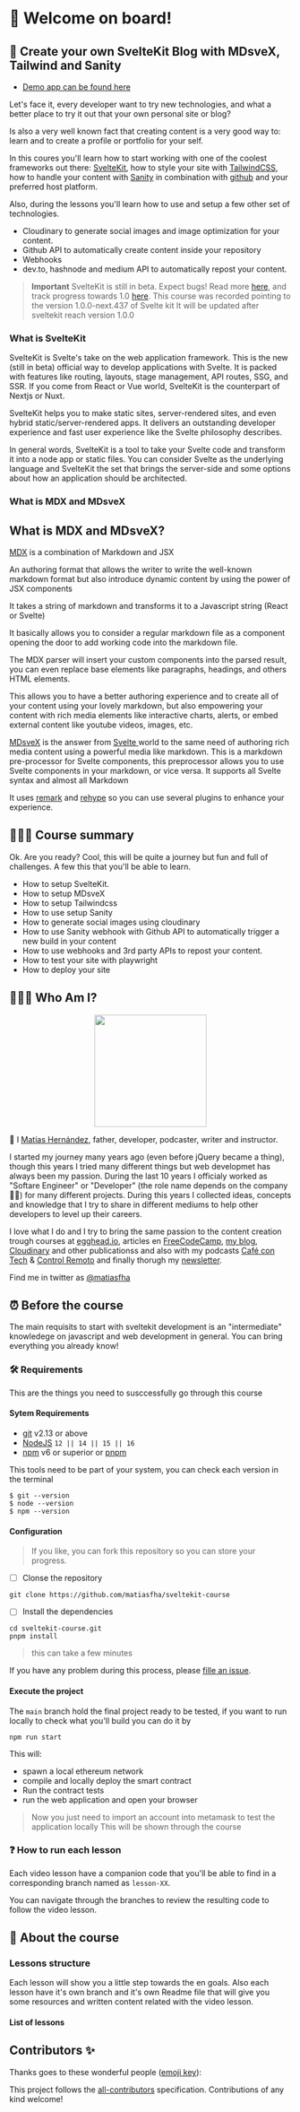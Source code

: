 # 🎉 Welcome on board!

<!-- ALL-CONTRIBUTORS-BADGE:START - Do not remove or modify this section -->
<!-- ALL-CONTRIBUTORS-BADGE:END -->

## 🚌 Create your own SvelteKit Blog with MDsveX, Tailwind and Sanity

- [Demo app can be found here]()

Let's face it, every developer want to try new technologies, and what a better place to try it out that your own personal site or blog?

Is also a very well known fact that creating content is a very good way to: learn and to create a profile or portfolio for your self.

In this coures you'll learn how to start working with one of the coolest frameworks out there: [SvelteKit](https://kit.svelte.dev/), how to style your site with [TailwindCSS](https://tailwindcss.com/), how to handle your content with [Sanity](https://sanity.io) in combination with [github](https://github.com/) and your preferred host platform.

Also, during the lessons you'll learn how to use and setup a few other set of technologies.
* Cloudinary to generate social images and image optimization for your content.
* Github API to automatically create content inside your repository
* Webhooks
* dev.to, hashnode and medium API to automatically repost your content.

> **Important** 
> SvelteKit is still in beta. Expect bugs! Read more [here](https://svelte.dev/blog/sveltekit-beta), and track progress towards 1.0 [here](https://github.com/sveltejs/kit/issues?q=is%3Aopen+is%3Aissue+milestone%3A1.0+sort%3Aupdated-desc).
> This course was recorded pointing to the version 1.0.0-next.437 of Svelte kit 
> It will be updated after sveltekit reach version 1.0.0 

### What is SvelteKit
SvelteKit is Svelte's take on the web application framework. This is the new (still in beta) official way to develop applications with Svelte. It is packed with features like routing, layouts, stage management, API routes, SSG, and SSR. If you come from React or Vue world, SvelteKit is the counterpart of Nextjs or Nuxt.

SvelteKit helps you to make static sites, server-rendered sites, and even hybrid static/server-rendered apps. It delivers an outstanding developer experience and fast user experience like the Svelte philosophy describes.

In general words, SvelteKit is a tool to take your Svelte code and transform it into a node app or static files. You can consider Svelte as the underlying language and SvelteKit the set that brings the server-side and some options about how an application should be architected.

### What is MDX and MDsveX

## What is MDX and MDsveX?

[MDX](https://github.com/mdx-js/mdx) is a combination of Markdown and JSX

An authoring format that allows the writer to write the well-known markdown format but also introduce dynamic content by using the power of JSX components

It takes a string of markdown and transforms it to a Javascript string (React or Svelte)

It basically allows you to consider a regular markdown file as a component opening the door to add working code into the markdown file.

The MDX parser will insert your custom components into the parsed result, you can even replace base elements like paragraphs, headings, and others HTML elements.

This allows you to have a better authoring experience and to create all of your content using your lovely markdown, but also empowering your content with rich media elements like interactive charts, alerts, or embed external content like youtube videos, images, etc.

[MDsveX](https://mdsvex.com/) is the answer from [Svelte ](https://svelte.dev)world to the same need of authoring rich media content using a powerful media like markdown. This is a markdown pre-processor for Svelte components, this preprocessor allows you to use Svelte components in your markdown, or vice versa. It supports all Svelte syntax and almost all Markdown

It uses  [remark](https://remark.js.org/) and [rehype](https://github.com/rehypejs/rehype) so you can use several plugins to enhance your experience.


## 👨🏻‍💻 Course summary

Ok. Are you ready? Cool, this will be quite a journey but fun and full of challenges. A few this that you'll be able to learn.

- How to setup SvelteKit.
- How to setup MDsveX
- How to setup Tailwindcss
- How to use setup Sanity
- How to generate social images using cloudinary
- How to use Sanity webhook with Github API to automatically trigger a new build in your content
- How to use webhooks and 3rd party APIs to repost your content.
- How to test your site with playwright
- How to deploy your site

## 👨🏻‍💻 Who Am I?
<p align="center">
<img src="https://github.com/matiasfha.png" width="200" />
</p>

👋 I [Matías Hernández](https://matiashernandez.dev), father, developer, podcaster, writer and instructor.

I started my journey many years ago (even before jQuery became a thing), though this years I tried many different things but web developmet has always been my passion. During the last 10 years I officialy worked as "Softare Engineer" or "Developer" (the role name depends on the company 🤷‍♂️) for many different projects. During this years I collected ideas, concepts and knowledge that I try to share in different mediums to help other developers to level up their careers.

I love what I do and I try to bring the same passion to the content creation trough courses at [egghead.io](https://matiasfha.dev/egghead), articles en [FreeCodeCamp](https://matiasfha.dev/fcces), [my blog](https://matiashernandez.dev), [Cloudinary](https://mediajams.dev/author/matias-hernandez) and other publicationss and also with my podcasts [Café con Tech](https://www.cafecon.tech/) & [Control Remoto](https://www.controlremoto.io/) and finally thorugh my [newsletter](https://microbytes.dev).

Find me in twitter as [@matiasfha](https://twitter.com/matiasfha)

## ⏰ Before the course

The main requisits to start with sveltekit development is an "intermediate" knowledege on javascript and web development in general. You can bring everything you already know!

### 🛠 Requirements

This are the things you need to susccessfully go through this course

#### Sytem Requirements

- [git](https://git-scm.com/) v2.13 or above
- [NodeJS](https://nodejs.org/) `12 || 14 || 15 || 16`
- [npm](https://www.npmjs.com/) v6 or superior or [pnpm](https://pnpm.io/)

This tools need to be part of your system, you can check each version in the terminal

```shell
$ git --version
$ node --version
$ npm --version
```

#### Configuration

> If you like, you can fork this repository so you can store your progress.

- [ ] Clonse the repository

```shell
git clone https://github.com/matiasfha/sveltekit-course
```

- [ ] Install the dependencies

```shell
cd sveltekit-course.git
pnpm install
```

> this can take a few minutes

If you have any problem during this process, please [fille an issue](https://github.com/matiasfha/sveltekit-course/issues/new).

#### Execute the project

The `main` branch hold the final project ready to be tested, if you want to run locally to check what you'll build you can do it by

```shell
npm run start
```

This will:

- spawn a local ethereum network
- compile and locally deploy the smart contract
- Run the contract tests
- run the web application and open your browser

> Now you just need to import an account into metamask to test the application locally
> This will be shown through the course

### ❓ How to run each lesson

Each video lesson have a companion code that you'll be able to find in a corresponding branch named as `lesson-XX`.

You can navigate through the branches to review the resulting code to follow the video lesson.

## 📝 About the course

### Lessons structure

Each lesson will show you a little step towards the en goals. Also each lesson have it's own branch and it's own Readme file that will give you some resources and written content related with the video lesson.

#### List of lessons


## Contributors ✨

Thanks goes to these wonderful people ([emoji key](https://allcontributors.org/docs/en/emoji-key)):

<!-- ALL-CONTRIBUTORS-LIST:START - Do not remove or modify this section -->
<!-- prettier-ignore-start -->
<!-- markdownlint-disable -->

<!-- markdownlint-restore -->
<!-- prettier-ignore-end -->

<!-- ALL-CONTRIBUTORS-LIST:END -->

This project follows the [all-contributors](https://github.com/all-contributors/all-contributors) specification. Contributions of any kind welcome!